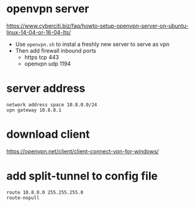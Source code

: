 # openvpn server
https://www.cyberciti.biz/faq/howto-setup-openvpn-server-on-ubuntu-linux-14-04-or-16-04-lts/
- Use `openvpn.sh` to instal a freshly new server to serve as vpn
- Then add firewall inbound ports
  - https tcp 443
  - openvpn udp 1194
# server address
```
network address space 10.8.0.0/24
vpn gateway 10.8.0.1
```
# download client
https://openvpn.net/client/client-connect-vpn-for-windows/
# add split-tunnel to config file
```
route 10.8.0.0 255.255.255.0
route-nopull
```
